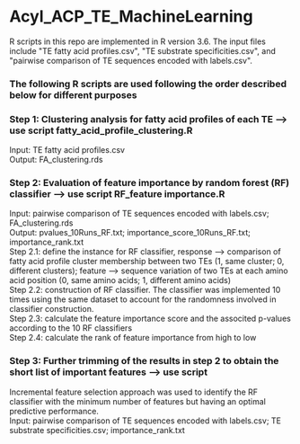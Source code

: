 # Acyl_ACP_TE_MachineLearning
R scripts in this repo are implemented in R version 3.6.
The input files include "TE fatty acid profiles.csv", "TE substrate specificities.csv", and "pairwise comparison of TE sequences encoded with labels.csv".

### The following R scripts are used following the order described below for different purposes
### Step 1: Clustering analysis for fatty acid profiles of each TE --> use script fatty_acid_profile_clustering.R
Input: TE fatty acid profiles.csv <br>
Output: FA_clustering.rds <br>
### Step 2: Evaluation of feature importance by random forest (RF) classifier --> use script RF_feature importance.R
Input: pairwise comparison of TE sequences encoded with labels.csv; FA_clustering.rds <br>
Output: pvalues_10Runs_RF.txt; importance_score_10Runs_RF.txt; importance_rank.txt <br>
Step 2.1: define the instance for RF classifier, response --> comparison of fatty acid profile cluster membership between two TEs (1, same cluster; 0, different clusters); feature --> sequence variation of two TEs at each amino acid position (0, same amino acids; 1, different amino acids)<br>
Step 2.2: construction of RF classifier. The classifier was implemented 10 times using the same dataset to account for the randomness involved in classifier construction.<br>
Step 2.3: calculate the feature importance score and the associted p-values according to the 10 RF classifiers<br>
Step 2.4: calculate the rank of feature importance from high to low <br>

### Step 3: Further trimming of the results in step 2 to obtain the short list of important features --> use script  
Incremental feature selection approach was used to identify the RF classifier with the minimum number of features but having an optimal predictive performance. <br>
Input: pairwise comparison of TE sequences encoded with labels.csv; TE substrate specificities.csv; importance_rank.txt <br>

